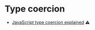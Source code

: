 # Type coercion

* [JavaScript type coercion explained](https://medium.freecodecamp.org/js-type-coercion-explained-27ba3d9a2839) ⚠️


